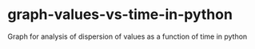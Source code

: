 # graph-values-vs-time-in-python
Graph for analysis of dispersion of values as a function of time in python

